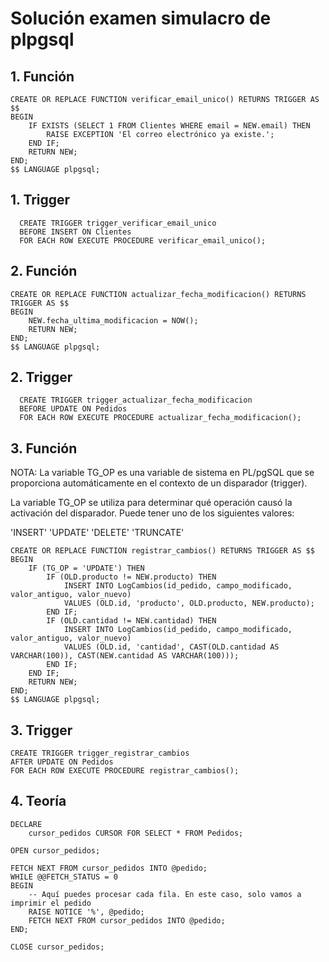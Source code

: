 # Solución examen simulacro de plpgsql

## 1. Función

    CREATE OR REPLACE FUNCTION verificar_email_unico() RETURNS TRIGGER AS $$
    BEGIN
        IF EXISTS (SELECT 1 FROM Clientes WHERE email = NEW.email) THEN
            RAISE EXCEPTION 'El correo electrónico ya existe.';
        END IF;
        RETURN NEW;
    END;
    $$ LANGUAGE plpgsql;
    
## 1. Trigger

      CREATE TRIGGER trigger_verificar_email_unico 
      BEFORE INSERT ON Clientes 
      FOR EACH ROW EXECUTE PROCEDURE verificar_email_unico();
      
## 2. Función

    CREATE OR REPLACE FUNCTION actualizar_fecha_modificacion() RETURNS TRIGGER AS $$
    BEGIN
        NEW.fecha_ultima_modificacion = NOW();
        RETURN NEW;
    END;
    $$ LANGUAGE plpgsql;
    
## 2. Trigger

      CREATE TRIGGER trigger_actualizar_fecha_modificacion 
      BEFORE UPDATE ON Pedidos 
      FOR EACH ROW EXECUTE PROCEDURE actualizar_fecha_modificacion();
      
## 3. Función

NOTA: La variable TG_OP es una variable de sistema en PL/pgSQL que se proporciona automáticamente en el contexto de un disparador (trigger).

La variable TG_OP se utiliza para determinar qué operación causó la activación del disparador. Puede tener uno de los siguientes valores:

'INSERT'
'UPDATE'
'DELETE'
'TRUNCATE'

    CREATE OR REPLACE FUNCTION registrar_cambios() RETURNS TRIGGER AS $$
    BEGIN
        IF (TG_OP = 'UPDATE') THEN
            IF (OLD.producto != NEW.producto) THEN
                INSERT INTO LogCambios(id_pedido, campo_modificado, valor_antiguo, valor_nuevo) 
                VALUES (OLD.id, 'producto', OLD.producto, NEW.producto);
            END IF;
            IF (OLD.cantidad != NEW.cantidad) THEN
                INSERT INTO LogCambios(id_pedido, campo_modificado, valor_antiguo, valor_nuevo) 
                VALUES (OLD.id, 'cantidad', CAST(OLD.cantidad AS VARCHAR(100)), CAST(NEW.cantidad AS VARCHAR(100)));
            END IF;
        END IF;
        RETURN NEW;
    END;
    $$ LANGUAGE plpgsql;
    
## 3. Trigger

    CREATE TRIGGER trigger_registrar_cambios 
    AFTER UPDATE ON Pedidos 
    FOR EACH ROW EXECUTE PROCEDURE registrar_cambios();
    
    
## 4. Teoría

    DECLARE
        cursor_pedidos CURSOR FOR SELECT * FROM Pedidos;

    OPEN cursor_pedidos;

    FETCH NEXT FROM cursor_pedidos INTO @pedido;
    WHILE @@FETCH_STATUS = 0
    BEGIN
        -- Aquí puedes procesar cada fila. En este caso, solo vamos a imprimir el pedido
        RAISE NOTICE '%', @pedido;
        FETCH NEXT FROM cursor_pedidos INTO @pedido;
    END;

    CLOSE cursor_pedidos;
